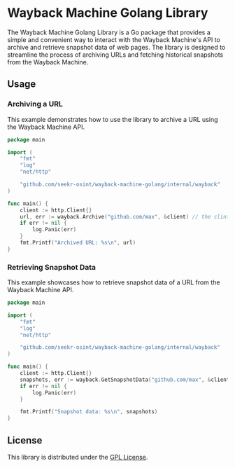 # Wayback Machine Golang Library

The Wayback Machine Golang Library is a Go package that provides a simple and convenient way to interact with the Wayback Machine's API to archive and retrieve snapshot data of web pages. The library is designed to streamline the process of archiving URLs and fetching historical snapshots from the Wayback Machine.

## Usage

### Archiving a URL

This example demonstrates how to use the library to archive a URL using the Wayback Machine API.

```go
package main

import (
	"fmt"
	"log"
	"net/http"

	"github.com/seekr-osint/wayback-machine-golang/internal/wayback"
)

func main() {
	client := http.Client{}
	url, err := wayback.Archive("github.com/max", &client) // the clint argument can also be nil
	if err != nil {
		log.Panic(err)
	}
	fmt.Printf("Archived URL: %s\n", url)
}
```

### Retrieving Snapshot Data

This example showcases how to retrieve snapshot data of a URL from the Wayback Machine API.

```go
package main

import (
	"fmt"
	"log"
	"net/http"

	"github.com/seekr-osint/wayback-machine-golang/internal/wayback"
)

func main() {
	client := http.Client{}
	snapshots, err := wayback.GetSnapshotData("github.com/max", &client) // the clint argument can also be nil
	if err != nil {
		log.Panic(err)
	}

	fmt.Printf("Snapshot data: %s\n", snapshots)
}
```

## License

This library is distributed under the [GPL License](LICENSE).

